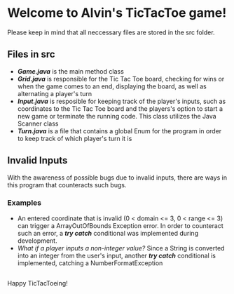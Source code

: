 # Welcome to Alvin's TicTacToe game! #

Please keep in mind that all neccessary files are stored in the src folder. 

## Files in src ##

* ***Game.java*** is the main method class
* ***Grid.java*** is responsible for the Tic Tac Toe board, checking for wins or when the game comes to an end, displaying the board, as well as alternating a player's turn
* ***Input.java*** is resposible for keeping track of the player's inputs, such as coordinates to the Tic Tac Toe board and the players's option to start a new game or terminate the running code. This class utilizes the Java Scanner class
* ***Turn.java*** is a file that contains a global Enum for the program in order to keep track of which player's turn it is

## Invalid Inputs ##
With the awareness of possible bugs due to invalid inputs, there are ways in this program that counteracts such bugs.

### Examples ###
* An entered coordinate that is invalid (0 < domain <= 3, 0 < range <= 3) can trigger a ArrayOutOfBounds Exception error. In order to counteract such an error, a ***try catch*** conditional was implemented during development.
* *What if a player inputs a non-integer value?* Since a String is converted into an integer from the user's input, another ***try catch*** conditional is implemented, catching a NumberFormatException
## ##
Happy TicTacToeing!
